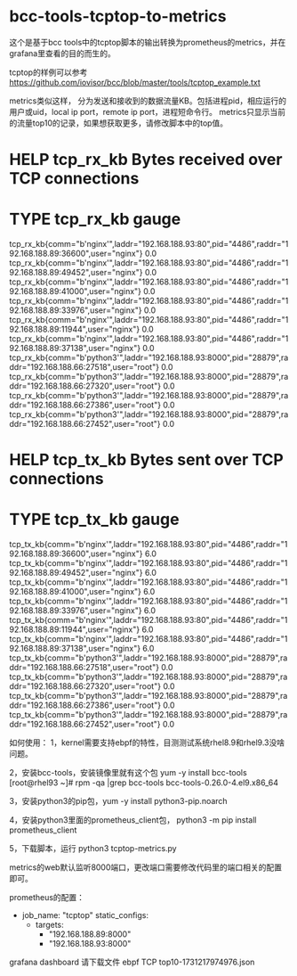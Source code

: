 # bcc-tools-tcptop-to-metrics

这个是基于bcc tools中的tcptop脚本的输出转换为prometheus的metrics，并在grafana里查看的目的而生的。

tcptop的样例可以参考 https://github.com/iovisor/bcc/blob/master/tools/tcptop_example.txt

metrics类似这样， 分为发送和接收到的数据流量KB。包括进程pid，相应运行的用户或uid，local ip port，remote ip port，进程短命令行。
metrics只显示当前的流量top10的记录，如果想获取更多，请修改脚本中的top值。

# HELP tcp_rx_kb Bytes received over TCP connections
# TYPE tcp_rx_kb gauge
tcp_rx_kb{comm="b'nginx'",laddr="192.168.188.93:80",pid="4486",raddr="192.168.188.89:36600",user="nginx"} 0.0
tcp_rx_kb{comm="b'nginx'",laddr="192.168.188.93:80",pid="4486",raddr="192.168.188.89:49452",user="nginx"} 0.0
tcp_rx_kb{comm="b'nginx'",laddr="192.168.188.93:80",pid="4486",raddr="192.168.188.89:41000",user="nginx"} 0.0
tcp_rx_kb{comm="b'nginx'",laddr="192.168.188.93:80",pid="4486",raddr="192.168.188.89:33976",user="nginx"} 0.0
tcp_rx_kb{comm="b'nginx'",laddr="192.168.188.93:80",pid="4486",raddr="192.168.188.89:11944",user="nginx"} 0.0
tcp_rx_kb{comm="b'nginx'",laddr="192.168.188.93:80",pid="4486",raddr="192.168.188.89:37138",user="nginx"} 0.0
tcp_rx_kb{comm="b'python3'",laddr="192.168.188.93:8000",pid="28879",raddr="192.168.188.66:27518",user="root"} 0.0
tcp_rx_kb{comm="b'python3'",laddr="192.168.188.93:8000",pid="28879",raddr="192.168.188.66:27320",user="root"} 0.0
tcp_rx_kb{comm="b'python3'",laddr="192.168.188.93:8000",pid="28879",raddr="192.168.188.66:27386",user="root"} 0.0
tcp_rx_kb{comm="b'python3'",laddr="192.168.188.93:8000",pid="28879",raddr="192.168.188.66:27452",user="root"} 0.0
# HELP tcp_tx_kb Bytes sent over TCP connections
# TYPE tcp_tx_kb gauge
tcp_tx_kb{comm="b'nginx'",laddr="192.168.188.93:80",pid="4486",raddr="192.168.188.89:36600",user="nginx"} 6.0
tcp_tx_kb{comm="b'nginx'",laddr="192.168.188.93:80",pid="4486",raddr="192.168.188.89:49452",user="nginx"} 6.0
tcp_tx_kb{comm="b'nginx'",laddr="192.168.188.93:80",pid="4486",raddr="192.168.188.89:41000",user="nginx"} 6.0
tcp_tx_kb{comm="b'nginx'",laddr="192.168.188.93:80",pid="4486",raddr="192.168.188.89:33976",user="nginx"} 6.0
tcp_tx_kb{comm="b'nginx'",laddr="192.168.188.93:80",pid="4486",raddr="192.168.188.89:11944",user="nginx"} 6.0
tcp_tx_kb{comm="b'nginx'",laddr="192.168.188.93:80",pid="4486",raddr="192.168.188.89:37138",user="nginx"} 6.0
tcp_tx_kb{comm="b'python3'",laddr="192.168.188.93:8000",pid="28879",raddr="192.168.188.66:27518",user="root"} 0.0
tcp_tx_kb{comm="b'python3'",laddr="192.168.188.93:8000",pid="28879",raddr="192.168.188.66:27320",user="root"} 0.0
tcp_tx_kb{comm="b'python3'",laddr="192.168.188.93:8000",pid="28879",raddr="192.168.188.66:27386",user="root"} 0.0
tcp_tx_kb{comm="b'python3'",laddr="192.168.188.93:8000",pid="28879",raddr="192.168.188.66:27452",user="root"} 0.0

如何使用：
1，kernel需要支持ebpf的特性，目测测试系统rhel8.9和rhel9.3没啥问题。

2，安装bcc-tools，安装镜像里就有这个包 yum -y install bcc-tools
[root@rhel93 ~]# rpm -qa |grep bcc-tools
bcc-tools-0.26.0-4.el9.x86_64

3，安装python3的pip包，yum -y install python3-pip.noarch

4，安装python3里面的prometheus_client包， python3 -m pip install prometheus_client

5，下载脚本，运行 python3 tcptop-metrics.py 

metrics的web默认监听8000端口，更改端口需要修改代码里的端口相关的配置即可。

prometheus的配置：

  - job_name: "tcptop"
    static_configs:
      - targets:
          - "192.168.188.89:8000"
          - "192.168.188.93:8000"
       
grafana dashboard 请下载文件 ebpf TCP top10-1731217974976.json
